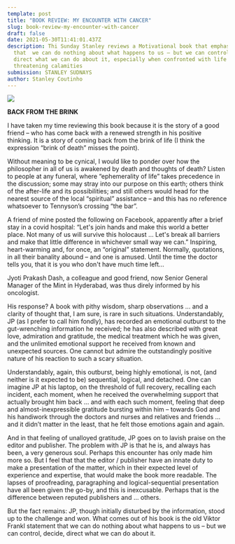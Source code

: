 ```yaml
---
template: post
title: "BOOK REVIEW: MY ENCOUNTER WITH CANCER"
slug: book-review-my-encounter-with-cancer
draft: false
date: 2021-05-30T11:41:01.437Z
description: Thi Sunday Stanley reviews a Motivational book that emphasizes
  that  we can do nothing about what happens to us – but we can control, decide,
  direct what we can do about it, especially when confronted with life
  threatening calamities
submission: STANLEY SUDNAYS
author: Stanley Coutinho
---
```

![](/media/book.jpg)

**BACK FROM THE BRINK**

I have taken my time reviewing this book because it is the story of a good friend – who has come back with a renewed strength in his positive thinking. It is a story of coming back from the brink of life (I think the expression “brink of death” misses the point).

Without meaning to be cynical, I would like to ponder over how the philosopher in all of us is awakened by death and thoughts of death? Listen to people at any funeral, where “ephemerality of life” takes precedence in the discussion; some may stray into our purpose on this earth; others think of the after-life and its possibilities; and still others would head for the nearest source of the local “spiritual” assistance – and this has no reference whatsoever to Tennyson’s crossing “the bar”.

A friend of mine posted the following on Facebook, apparently after a brief stay in a covid hospital: “Let's join hands and make this world a better place. Not many of us will survive this holocaust … Let's break all barriers and make that little difference in whichever small way we can.” Inspiring, heart-warming and, for once, an “original” statement. Normally, quotations, in all their banality abound – and one is amused. Until the time the doctor tells you, that it is you who don't have much time left...

Jyoti Prakash Dash, a colleague and good friend, now Senior General Manager of the Mint in Hyderabad, was thus direly informed by his oncologist.

His response? A book with pithy wisdom, sharp observations ... and a clarity of thought that, I am sure, is rare in such situations. Understandably, JP (as I prefer to call him fondly), has recorded an emotional outburst to the gut-wrenching information he received; he has also described with great love, admiration and gratitude, the medical treatment which he was given, and the unlimited emotional support he received from known and unexpected sources. One cannot but admire the outstandingly positive nature of his reaction to such a scary situation.

Understandably, again, this outburst, being highly emotional, is not, (and neither is it expected to be) sequential, logical, and detached. One can imagine JP at his laptop, on the threshold of full recovery, recalling each incident, each moment, when he received the overwhelming support that actually brought him back … and with each such moment, feeling that deep and almost-inexpressible gratitude bursting within him – towards God and his handiwork through the doctors and nurses and relatives and friends … and it didn’t matter in the least, that he felt those emotions again and again.

And in that feeling of unalloyed gratitude, JP goes on to lavish praise on the editor and publisher. The problem with JP is that he is, and always has been, a very generous soul. Perhaps this encounter has only made him more so. But I feel that that the editor / publisher have an innate duty to make a presentation of the matter, which in their expected level of experience and expertise, that would make the book more readable. The lapses of proofreading, paragraphing and logical-sequential presentation have all been given the go-by, and this is inexcusable. Perhaps that is the difference between reputed publishers and … others.

But the fact remains: JP, though initially disturbed by the information, stood up to the challenge and won. What comes out of his book is the old Viktor Frankl statement that we can do nothing about what happens to us – but we can control, decide, direct what we can do about it.
